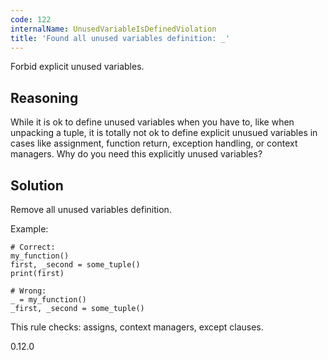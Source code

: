 ```yaml
---
code: 122
internalName: UnusedVariableIsDefinedViolation
title: 'Found all unused variables definition: _'
---
```


Forbid explicit unused variables.

## Reasoning
While it is ok to define unused variables when you have to, like
when unpacking a tuple, it is totally not ok to define explicit
unusued variables in cases like assignment, function return,
exception handling, or context managers. Why do you need this
explicitly unused variables?

## Solution
Remove all unused variables definition.

Example:

    # Correct:
    my_function()
    first, _second = some_tuple()
    print(first)
    
    # Wrong:
    _ = my_function()
    _first, _second = some_tuple()

This rule checks: assigns, context managers, except clauses.

<div class="versionadded">

0.12.0

</div>